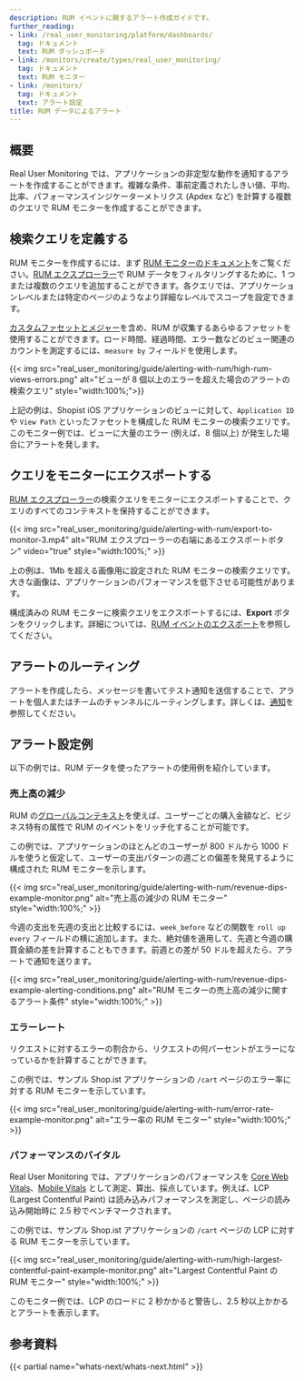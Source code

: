 ```yaml
---
description: RUM イベントに関するアラート作成ガイドです。
further_reading:
- link: /real_user_monitoring/platform/dashboards/
  tag: ドキュメント
  text: RUM ダッシュボード
- link: /monitors/create/types/real_user_monitoring/
  tag: ドキュメント
  text: RUM モニター
- link: /monitors/
  tag: ドキュメント
  text: アラート設定
title: RUM データによるアラート
---
```


## 概要

Real User Monitoring では、アプリケーションの非定型な動作を通知するアラートを作成することができます。複雑な条件、事前定義されたしきい値、平均、比率、パフォーマンスインジケーターメトリクス (Apdex など) を計算する複数のクエリで RUM モニターを作成することができます。

## 検索クエリを定義する

RUM モニターを作成するには、まず [RUM モニターのドキュメント][1]をご覧ください。[RUM エクスプローラー][2]で RUM データをフィルタリングするために、1 つまたは複数のクエリを追加することができます。各クエリでは、アプリケーションレベルまたは特定のページのようなより詳細なレベルでスコープを設定できます。

[カスタムファセットとメジャー][3]を含め、RUM が収集するあらゆるファセットを使用することができます。ロード時間、経過時間、エラー数などのビュー関連のカウントを測定するには、`measure by` フィールドを使用します。

{{< img src="real_user_monitoring/guide/alerting-with-rum/high-rum-views-errors.png" alt="ビューが 8 個以上のエラーを超えた場合のアラートの検索クエリ" style="width:100%;">}}

上記の例は、Shopist iOS アプリケーションのビューに対して、`Application ID` や `View Path` といったファセットを構成した RUM モニターの検索クエリです。このモニター例では、ビューに大量のエラー (例えば、8 個以上) が発生した場合にアラートを発します。

## クエリをモニターにエクスポートする

[RUM エクスプローラー][2]の検索クエリをモニターにエクスポートすることで、クエリのすべてのコンテキストを保持することができます。

{{< img src="real_user_monitoring/guide/alerting-with-rum/export-to-monitor-3.mp4" alt="RUM エクスプローラーの右端にあるエクスポートボタン" video="true" style="width:100%;" >}}

上の例は、1Mb を超える画像用に設定された RUM モニターの検索クエリです。大きな画像は、アプリケーションのパフォーマンスを低下させる可能性があります。

構成済みの RUM モニターに検索クエリをエクスポートするには、**Export** ボタンをクリックします。詳細については、[RUM イベントのエクスポート][4]を参照してください。

## アラートのルーティング

アラートを作成したら、メッセージを書いてテスト通知を送信することで、アラートを個人またはチームのチャンネルにルーティングします。詳しくは、[通知][5]を参照してください。

## アラート設定例

以下の例では、RUM データを使ったアラートの使用例を紹介しています。

### 売上高の減少

RUM の[グローバルコンテキスト][6]を使えば、ユーザーごとの購入金額など、ビジネス特有の属性で RUM のイベントをリッチ化することが可能です。

この例では、アプリケーションのほとんどのユーザーが 800 ドルから 1000 ドルを使うと仮定して、ユーザーの支出パターンの週ごとの偏差を発見するように構成された RUM モニターを示します。

{{< img src="real_user_monitoring/guide/alerting-with-rum/revenue-dips-example-monitor.png" alt="売上高の減少の RUM モニター" style="width:100%;" >}}

今週の支出を先週の支出と比較するには、`week_before` などの関数を `roll up every` フィールドの横に追加します。また、絶対値を適用して、先週と今週の購買金額の差を計算することもできます。前週との差が 50 ドルを超えたら、アラートで通知を送ります。

{{< img src="real_user_monitoring/guide/alerting-with-rum/revenue-dips-example-alerting-conditions.png" alt="RUM モニターの売上高の減少に関するアラート条件" style="width:100%;" >}}

### エラーレート

リクエストに対するエラーの割合から、リクエストの何パーセントがエラーになっているかを計算することができます。

この例では、サンプル Shop.ist アプリケーションの `/cart` ページのエラー率に対する RUM モニターを示しています。

{{< img src="real_user_monitoring/guide/alerting-with-rum/error-rate-example-monitor.png" alt="エラー率の RUM モニター" style="width:100%;" >}}

### パフォーマンスのバイタル

Real User Monitoring では、アプリケーションのパフォーマンスを [Core Web Vitals][7]、[Mobile Vitals][8] として測定、算出、採点しています。例えば、LCP (Largest Contentful Paint) は読み込みパフォーマンスを測定し、ページの読み込み開始時に 2.5 秒でベンチマークされます。

この例では、サンプル Shop.ist アプリケーションの `/cart` ページの LCP に対する RUM モニターを示しています。

{{< img src="real_user_monitoring/guide/alerting-with-rum/high-largest-contentful-paint-example-monitor.png" alt="Largest Contentful Paint の RUM モニター" style="width:100%;" >}}

このモニター例では、LCP のロードに 2 秒かかると警告し、2.5 秒以上かかるとアラートを表示します。

## 参考資料

{{< partial name="whats-next/whats-next.html" >}}

[1]: /ja/monitors/types/real_user_monitoring/#create-a-rum-monitor
[2]: https://app.datadoghq.com/rum/explorer
[3]: /ja/real_user_monitoring/guide/send-rum-custom-actions/#create-facets-and-measures-on-attributes
[4]: /ja/real_user_monitoring/explorer/export/
[5]: /ja/monitors/notify/
[6]: /ja/real_user_monitoring/application_monitoring/browser/advanced_configuration/?tab=npm#global-context
[7]: /ja/real_user_monitoring/application_monitoring/browser/monitoring_page_performance/#all-performance-metrics
[8]: /ja/real_user_monitoring/android/mobile_vitals/